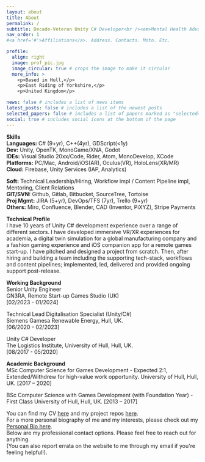 ```yaml
---
layout: about
title: About
permalink: /
subtitle: Decade-Veteran Unity C# Developer<br /><em>Mental Health Advocate | Disability Rights Advocate<br />Compassionate and Human-First Technical Leader</em>
nav_order: 1
#<a href='#'>Affiliations</a>. Address. Contacts. Moto. Etc.

profile:
  align: right
  image: prof_pic.jpg
  image_circular: true # crops the image to make it circular
  more_info: >
    <p>Based in Hull,</p>
    <p>East Riding of Yorkshire,</p>
    <p>United Kingdom</p>

news: false # includes a list of news items
latest_posts: false # includes a list of the newest posts
selected_papers: false # includes a list of papers marked as "selected={true}"
social: true # includes social icons at the bottom of the page
---
```


<p>
<strong>Skills</strong><br />
<b>Languages:</b> C# (9+yr), C++(4yr), GDScript(<1y)<br />
<b>Dev:</b> Unity, OpenTK, MonoGame/XNA, Godot<br>
<b>IDEs:</b> Visual Studio 20xx/Code, Rider, Atom, MonoDevelop, XCode<br />
<b>Platforms:</b> PC/Mac, Android/iOS(AR), Oculus(VR), HoloLens(XR/MR)<br />
<b>Cloud:</b> Firebase, Unity Services (IAP, Analytics)<br />
</p>
<p>
<b>Soft:</b> Technical Leadership/Hiring, Workflow impl / Content Pipeline impl, Mentoring, Client Relations<br />
<b>GIT/SVN:</b> Github, Gitlab, Bitbucket, SourceTree, Tortoise<br />
<b>Proj Mgmt:</b> JIRA (5+yr), DevOps/TFS (7yr), Trello (9+yr)<br />
<b>Others:</b> Miro, Confluence, Blender, CAD (Inventor, PiXYZ), Stripe Payments
</p>
<p>
<strong>Technical Profile</strong>
<br />
I have 10 years of Unity C# development experience over a range of different sectors. I have developed immersive VR/XR experiences for academia, a digital twin simulation for a global manufacturing company and a fashion gaming experience and iOS companion app for a remote games start-up. I have pitched and designed a project from scratch. Then, after hiring and building a team including the supporting tech-stack, workflows and content pipelines; implemented, led, delivered and provided ongoing support post-release.
</p>
<p>
<strong>Working Background</strong>
<br>
Senior Unity Engineer <br>
GN3RA, Remote Start-up Games Studio (UK) <br>
[02/2023 - 01/2024]
</p>
<p>
Technical Lead Digitalisation Specialist (Unity/C#) <br>
Siemens Gamesa Renewable Energy, Hull, UK. <br>
[06/2020 - 02/2023]
</p>
<p>
Unity C# Developer <br>
The Logistics Institute, University of Hull, Hull, UK. <br>
[08/2017 - 05/2020] <br>
</p>
<p>
<strong>Academic Background</strong>
<br />
MSc Computer Science for Games Development - Expected 2:1, Extended/Withdrew for high-value work opportunity.
University of Hull, Hull, UK.
[2017 – 2020]
</p>
<p>
BSc Computer Science with Games Development (with Foundation Year) - First Class
University of Hull, Hull, UK.
[2013 – 2017]
</p>
<p>
You can find my CV <a href="/cv">here</a> and my project repos <a href="/repositories">here</a>.
<br />
For a more personal biography of me and my interests, please check out my <a href='/bio'>Personal Bio here</a>.
<br />
Below are my professional contact options. Please feel free to reach out for anything.
<br />
(You can also report errata on the website to me through my email if you're feeling helpful!).
</p>
